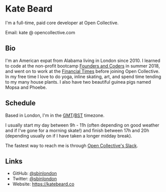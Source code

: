 Kate Beard
=================

I'm a full-time, paid core developer at Open Collective.

Email: kate @ opencollective.com

Bio
---

I'm an American expat from Alabama living in London since 2010. 
I learned to code at the non-profit bootcamp [Founders and Coders](https://www.foundersandcoders.com) in summer 2018, and went on to work at the [Financial Times](https://www.ft.com/) before joining Open Collective.
In my free time I love to do yoga, inline skating, art, and spend time tending to my many house plants. I also have two beautiful guinea pigs named Mopsa and Phoebe.

Schedule
--------

Based in London, I'm in the [GMT](https://en.wikipedia.org/wiki/Greenwich_Mean_Time)/[BST](https://en.wikipedia.org/wiki/British_Summer_Time) timezone.

I usually start my day between 9h - 11h (often depending on good weather and if I've gone for a morning skate!) and finish between 17h and 20h (depending usually on if I have taken a longer midday break).

The fastest way to reach me is through [Open Collective's Slack](https://slack.opencollective.com/).

Links
-----

- GitHub: [@sbinlondon](https://github.com/sbinlondon)
- Twitter: [@sbinlondon](https://twitter.com/sbinlondon)
- Website: https://katebeard.co
